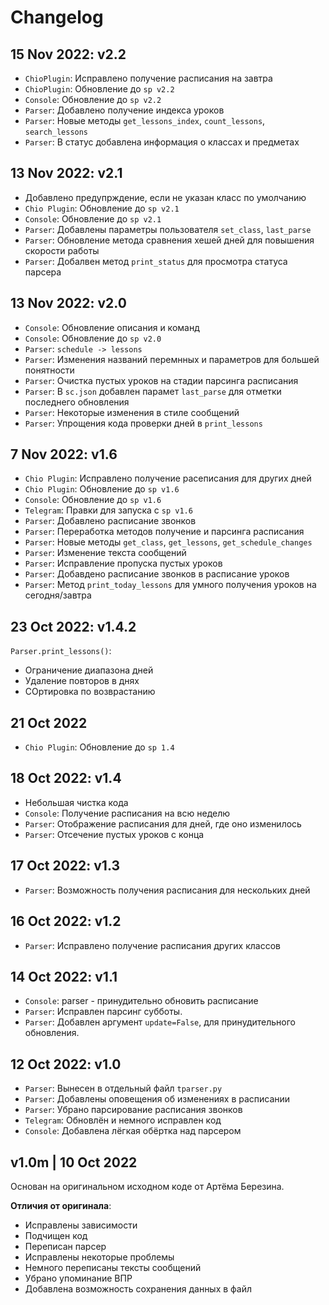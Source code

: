 # Changelog

## 15 Nov 2022: v2.2

- `ChioPlugin`: Исправлено получение расписания на завтра
- `ChioPlugin`: Обновление до `sp v2.2`
- `Console`: Обновление до `sp v2.2`
- `Parser`: Добавлено получение индекса уроков
- `Parser`: Новые методы `get_lessons_index`, `count_lessons`, `search_lessons`
- `Parser`: В статус добавлена информация о классах и предметах 


## 13 Nov 2022: v2.1

- Добавлено предупрждение, если не указан класс по умолчанию
- `Chio Plugin`: Обновление до `sp v2.1`
- `Console`: Обновление до `sp v2.1`
- `Parser`: Добавлены параметры пользователя `set_class`, `last_parse`
- `Parser`: Обновление метода сравнения хешей дней для повышения скорости работы
- `Parser`: Добалвен метод `print_status` для просмотра статуса парсера


## 13 Nov 2022: v2.0

- `Console`: Обновление описания и команд
- `Console`: Обновление до `sp v2.0`
- `Parser`: `schedule -> lessons`
- `Parser`: Изменения названий перемнных и параметров для большей понятности
- `Parser`: Очистка пустых уроков на стадии парсинга расписания
- `Parser`: В `sc.json` добавлен парамет `last_parse` для отметки последнего обновления
- `Parser`: Некоторые изменения в стиле сообщений
- `Parser`: Упрощения кода проверки дней в `print_lessons`


## 7 Nov 2022: v1.6

- `Chio Plugin`: Исправлено получение расеписания для других дней
- `Chio Plugin`: Обновление до `sp v1.6`
- `Console`: Обновление до `sp v1.6`
- `Telegram`: Правки для запуска с `sp v1.6`
- `Parser`: Добавлено расписание звонков
- `Parser`: Переработка методов получение и парсинга расписания
- `Parser`: Новые методы `get_class`, `get_lessons`, `get_schedule_changes`
- `Parser`: Изменение текста сообщений
- `Parser`: Исправление пропуска пустых уроков
- `Parser`: Добавдено расписание звонков в расписание уроков
- `Parser`: Метод `print_today_lessons` для умного получения уроков на сегодня/завтра


## 23 Oct 2022: v1.4.2

`Parser.print_lessons()`:

- Ограничение диапазона дней
- Удаление повторов в днях
- СОртировка по возврастанию


## 21 Oct 2022

- `Chio Plugin`: Обновление до `sp 1.4`

## 18 Oct 2022: v1.4 

- Небольшая чистка кода
- `Console`: Получение расписания на всю неделю
- `Parser`: Отображение расписания для дней, где оно изменилось
- `Parser`: Отсечение пустых уроков с конца


## 17 Oct 2022: v1.3 

- `Parser`: Возможность получения расписания для нескольких дней


## 16 Oct 2022: v1.2 

- `Parser`: Исправлено получение расписания других классов


## 14 Oct 2022: v1.1 

- `Console`: parser - принудительно обновить расписание
- `Parser`: Исправлен парсинг субботы.
- `Parser`: Добавлен аргумент `update=False`, для принудительного обновления.


## 12 Oct 2022: v1.0

- `Parser`: Вынесен в отдельный файл `tparser.py`
- `Parser`: Добавлены оповещения об изменениях в расписании
- `Parser`: Убрано парсирование расписания звонков
- `Telegram`: Обновлён и немного исправлен код
- `Console`: Добавлена лёгкая обёртка над парсером


## v1.0m | 10 Oct 2022

Основан на оригинальном исходном коде от Артёма Березина.

**Отличия от оригинала**:

- Исправлены зависимости
- Подчищен код
- Переписан парсер
- Исправлены некоторые проблемы
- Немного переписаны тексты сообщений
- Убрано упоминание ВПР
- Добавлена возможность сохранения данных в файл

